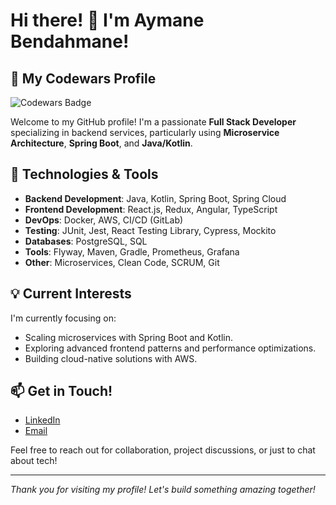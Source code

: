 # Hi there! 👋 I'm Aymane Bendahmane!
## 💪 My Codewars Profile
![Codewars Badge](https://www.codewars.com/users/Aymane-Bendahmane/badges/large)

Welcome to my GitHub profile! I'm a passionate **Full Stack Developer** specializing in backend services, particularly using **Microservice Architecture**, **Spring Boot**, and **Java/Kotlin**.

## 🔧 Technologies & Tools

- **Backend Development**: Java, Kotlin, Spring Boot, Spring Cloud
- **Frontend Development**: React.js, Redux, Angular, TypeScript
- **DevOps**: Docker, AWS, CI/CD (GitLab)
- **Testing**: JUnit, Jest, React Testing Library, Cypress, Mockito
- **Databases**: PostgreSQL, SQL
- **Tools**: Flyway, Maven, Gradle, Prometheus, Grafana
- **Other**: Microservices, Clean Code, SCRUM, Git


## 💡 Current Interests

I'm currently focusing on:

- Scaling microservices with Spring Boot and Kotlin.
- Exploring advanced frontend patterns and performance optimizations.
- Building cloud-native solutions with AWS.

## 📫 Get in Touch!

- [LinkedIn](https://www.linkedin.com/in/aymane-bendahmane/)
- [Email](mailto:aymane.bendahmane14@gmail.com)

Feel free to reach out for collaboration, project discussions, or just to chat about tech!

---
*Thank you for visiting my profile! Let's build something amazing together!*
